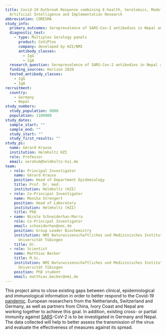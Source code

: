 ```yaml
---
title: Covid-19 Outbreak Response combining E-health, Serolomics, Modelling,
  Artificial Intelligence and Implementation Research
abbreviation: CORESMA
study_info:
  primary_outcomes: Seroprevalence of SARS-Cov-2 antibodies in Nepal and Germany
  diagnostic_test:
    - type: Multiplex Serology panels
      product: CoViPlex
      company: developed by HZI/NMI
      antibody_classes:
        - IgG
        - IgA
  research_question: Seroprevalence of SARS-Cov-2 antibodies in Nepal and Germany
  funding_sources: Horizon 2020
  tested_antibody_classes:
    - IgG
    - IgA
recruitment:
  country:
    - Germany
    - Nepal
study_numbers:
  study_population: 9000
  population: 1100000
study_dates:
  sample_start: ""
  sample_end: ""
  study_start: ""
  study_first_results: ""
study_pi:
  name: Gérard Krause
  institution: Helmholtz HZI
  role: Professor
  email: serohub@helmholtz-hzi.de
team:
  - role: Principal Investigator
    name: Gérard Krause
    position: Head of Department Epidemiology
    title: Prof. Dr. med.
    institution: Helmholtz (HZI)
  - role: Co-Principal Investigator
    name: Monika Strengert
    position: Head of Laboratory
    institution: Helmholtz (HZI)
    title: PhD
  - name: Nicole Schneiderhan-Marra
    role: Co-Principal Investigator
    email: schneiderhan@nmi.de
    position: Group Leader Biochemistry
    institution: NMI Naturwissenschaftliches und Medizinisches Institut an der
      Universität Tübingen
    title: Dr.
  - role: Scientist
    name: Matthias Becker
    title: M.Sc.
    institution: NMI Naturwissenschaftliches und Medizinisches Institut an der
      Universität Tübingen
    position: PhD student
    email: matthias.becker@nmi.de
---
```

This project aims to close existing gaps between clinical, epidemiological and immunological information in order to better respond to the Covid-19 [pandemic](https://www.helmholtz-hzi.de/en/info-centre/glossary/entry/pandemic/). European researchers from the Netherlands, Switzerland and Germany, as well as partners from China, Ivory Coast and Nepal are working together to achieve this goal. In addition, existing cross- or partial immunity against [SARS](https://www.helmholtz-hzi.de/en/info-centre/glossary/entry/sars/)-CoV-2 is to be investigated in Germany and Nepal. The data collected will help to better assess the transmission of the virus and evaluate the effectiveness of measures against its spread.
